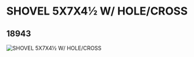 # SHOVEL 5X7X4½  W/ HOLE/CROSS
## 18943
![SHOVEL 5X7X4½  W/ HOLE/CROSS](https://lc-www-live-s.legocdn.com/media/bricks/5/2/6109280.jpg)